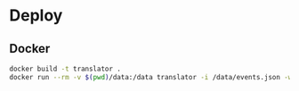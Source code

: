 # Deploy

## Docker

```bash
docker build -t translator .
docker run --rm -v $(pwd)/data:/data translator -i /data/events.json -w 10
```